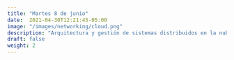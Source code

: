 ```yaml
---
title: "Martes 8 de junio"
date:  2021-04-30T12:21:45-05:00
image: "/images/networking/cloud.png"
description: "Arquitectura y gestión de sistemas distribuidos en la nube (cloud native)"
draft: false
weight: 2
---
```


